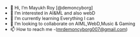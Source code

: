 - 👋 Hi, I’m Mayukh Roy [@demoncyborg]
- 👀 I’m interested in AI&ML and also webD
- 🌱 I’m currently learning Everything I can 
- 💞️ I’m looking to collaborate on AIML,WebD,Music & Gaming
- 📫 How to reach me -(mrdemoncyborg007@gmail.com)

<!---
DemonCyborg007/DemonCyborg007 is a ✨ special ✨ repository because its `README.md` (this file) appears on your GitHub profile.
You can click the Preview link to take a look at your changes.
--->
